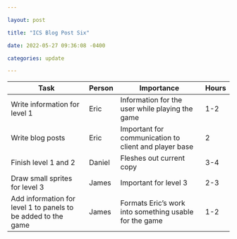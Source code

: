 ```yaml
---

layout: post

title: "ICS Blog Post Six"

date: 2022-05-27 09:36:08 -0400

categories: update

---
```

| Task | Person | Importance | Hours |
|-------|-------|-------|-------|
| Write information for level 1 | Eric | Information for the user while playing the game | 1-2 |
| Write blog posts | Eric | Important for communication to client and player base | 2 |
| Finish level 1 and 2 | Daniel | Fleshes out current copy | 3-4 |
| Draw small sprites for level 3 | James | Important for level 3 | 2-3 |
| Add information for level 1 to panels to be added to the game | James | Formats Eric’s work into something usable for the game | 1-2 |

